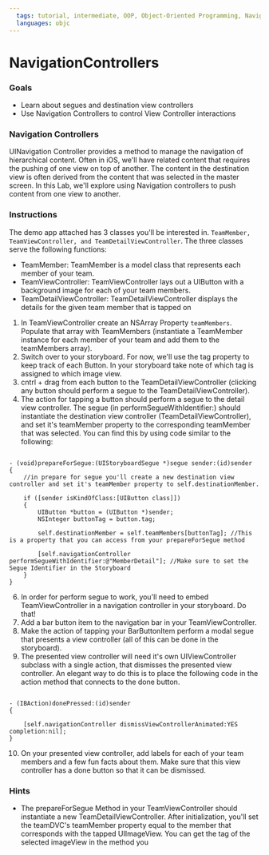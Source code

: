 ```yaml
---
  tags: tutorial, intermediate, OOP, Object-Oriented Programming, Navigation 
  languages: objc
---
```


NavigationControllers
=========

### Goals 

- Learn about segues and destination view controllers 
- Use Navigation Controllers to control View Controller interactions 
 

### Navigation Controllers  

UINavigation Controller provides a method to manage the navigation of hierarchical content.  Often in iOS, we'll have related content that requires the pushing of one view on top of another.  The content in the destination view is often derived from the content that was selected in the master screen.  In this Lab, we'll explore using Navigation controllers to push content from one view to another.  


### Instructions 

The demo app attached has 3 classes you'll be interested in.  `TeamMember, TeamViewController, and TeamDetailViewController`.  The three classes serve the following functions: 

- TeamMember: TeamMember is a model class that represents each member of your team.  
- TeamViewController: TeamViewController lays out a UIButton with a background image for each of your team members.
- TeamDetailViewController: TeamDetailViewController displays the details for the given team member that is tapped on

1. In TeamViewController create an NSArray Property `teamMembers`.  Populate that array with TeamMembers (instantiate a TeamMember instance for each member of your team and add them to the teamMembers array).  
2. Switch over to your storyboard. For now, we'll use the tag property to keep track of each Button.  In your storyboard take note of which tag is assigned to which image view. 
3. cntrl + drag from each button to the TeamDetailViewController (clicking any button should perform a segue to the TeamDetailViewController).   
5. The action for tapping a button should perform a segue to the detail view controller.  The segue (in performSegueWithIdentifier:) should instantiate the destination view controller (TeamDetailViewController), and set it's teamMember property to the corresponding teamMember that was selected. You can find this by using code similar to the following: 

```objc

- (void)prepareForSegue:(UIStoryboardSegue *)segue sender:(id)sender
{
	//in prepare for segue you'll create a new destination view controller and set it's teamMember property to self.destinationMember.  

	if ([sender isKindOfClass:[UIButton class]])
    {
        UIButton *button = (UIButton *)sender;
        NSInteger buttonTag = button.tag;
        
        self.destinationMember = self.teamMembers[buttonTag]; //This is a property that you can access from your prepareForSegue method 

        [self.navigationController performSegueWithIdentifier:@"MemberDetail"]; //Make sure to set the Segue Identifier in the Storyboard 
    }
}

```

6. In order for perform segue to work, you'll need to embed TeamViewController in a navigation controller in your storyboard. Do that! 
7. Add a bar button item to the navigation bar in your TeamViewController.  
8. Make the action of tapping your BarButtonItem perform a modal segue that presents a view controller (all of this can be done in the storyboard).  
9. The presented view controller will need it's own UIViewController subclass with a single action, that dismisses the presented view controller.  An elegant way to do this is to place the following code in the action method that connects to the done button.   

```objc

- (IBAction)donePressed:(id)sender 
{

	[self.navigationController dismissViewControllerAnimated:YES completion:nil];
}

```  
10. On your presented view controller, add labels for each of your team members and a few fun facts about them.  Make sure that this view controller has a done button so that it can be dismissed.  


### Hints

- The prepareForSegue Method in your TeamViewController should instantiate a new TeamDetailViewController.  After initialization, you'll set the teamDVC's teamMember property equal to the member that corresponds with the tapped UIImageView.  You can get the tag of the selected imageView in the method you 
    

